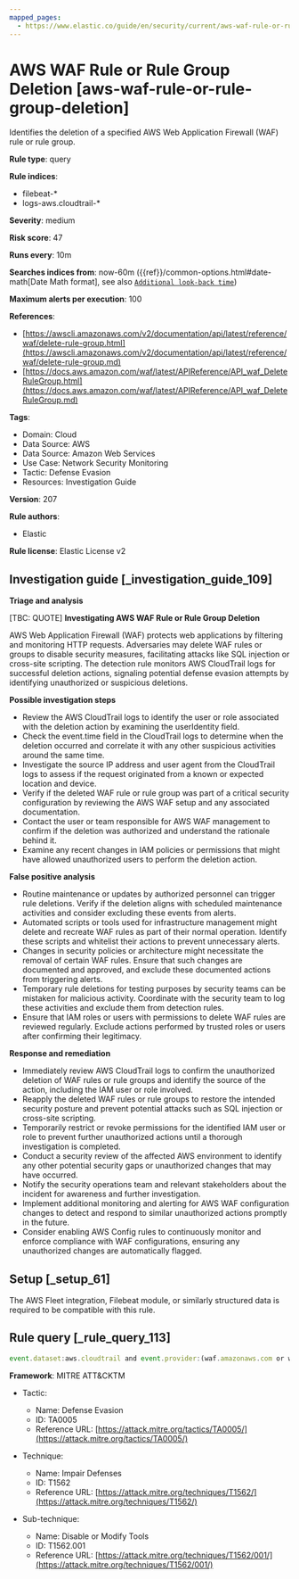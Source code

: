 ```yaml
---
mapped_pages:
  - https://www.elastic.co/guide/en/security/current/aws-waf-rule-or-rule-group-deletion.html
---
```


# AWS WAF Rule or Rule Group Deletion [aws-waf-rule-or-rule-group-deletion]

Identifies the deletion of a specified AWS Web Application Firewall (WAF) rule or rule group.

**Rule type**: query

**Rule indices**:

* filebeat-*
* logs-aws.cloudtrail-*

**Severity**: medium

**Risk score**: 47

**Runs every**: 10m

**Searches indices from**: now-60m ({{ref}}/common-options.html#date-math[Date Math format], see also [`Additional look-back time`](docs-content://solutions/security/detect-and-alert/create-detection-rule.md#rule-schedule))

**Maximum alerts per execution**: 100

**References**:

* [https://awscli.amazonaws.com/v2/documentation/api/latest/reference/waf/delete-rule-group.html](https://awscli.amazonaws.com/v2/documentation/api/latest/reference/waf/delete-rule-group.md)
* [https://docs.aws.amazon.com/waf/latest/APIReference/API_waf_DeleteRuleGroup.html](https://docs.aws.amazon.com/waf/latest/APIReference/API_waf_DeleteRuleGroup.md)

**Tags**:

* Domain: Cloud
* Data Source: AWS
* Data Source: Amazon Web Services
* Use Case: Network Security Monitoring
* Tactic: Defense Evasion
* Resources: Investigation Guide

**Version**: 207

**Rule authors**:

* Elastic

**Rule license**: Elastic License v2

## Investigation guide [_investigation_guide_109]

**Triage and analysis**

[TBC: QUOTE]
**Investigating AWS WAF Rule or Rule Group Deletion**

AWS Web Application Firewall (WAF) protects web applications by filtering and monitoring HTTP requests. Adversaries may delete WAF rules or groups to disable security measures, facilitating attacks like SQL injection or cross-site scripting. The detection rule monitors AWS CloudTrail logs for successful deletion actions, signaling potential defense evasion attempts by identifying unauthorized or suspicious deletions.

**Possible investigation steps**

* Review the AWS CloudTrail logs to identify the user or role associated with the deletion action by examining the userIdentity field.
* Check the event.time field in the CloudTrail logs to determine when the deletion occurred and correlate it with any other suspicious activities around the same time.
* Investigate the source IP address and user agent from the CloudTrail logs to assess if the request originated from a known or expected location and device.
* Verify if the deleted WAF rule or rule group was part of a critical security configuration by reviewing the AWS WAF setup and any associated documentation.
* Contact the user or team responsible for AWS WAF management to confirm if the deletion was authorized and understand the rationale behind it.
* Examine any recent changes in IAM policies or permissions that might have allowed unauthorized users to perform the deletion action.

**False positive analysis**

* Routine maintenance or updates by authorized personnel can trigger rule deletions. Verify if the deletion aligns with scheduled maintenance activities and consider excluding these events from alerts.
* Automated scripts or tools used for infrastructure management might delete and recreate WAF rules as part of their normal operation. Identify these scripts and whitelist their actions to prevent unnecessary alerts.
* Changes in security policies or architecture might necessitate the removal of certain WAF rules. Ensure that such changes are documented and approved, and exclude these documented actions from triggering alerts.
* Temporary rule deletions for testing purposes by security teams can be mistaken for malicious activity. Coordinate with the security team to log these activities and exclude them from detection rules.
* Ensure that IAM roles or users with permissions to delete WAF rules are reviewed regularly. Exclude actions performed by trusted roles or users after confirming their legitimacy.

**Response and remediation**

* Immediately review AWS CloudTrail logs to confirm the unauthorized deletion of WAF rules or rule groups and identify the source of the action, including the IAM user or role involved.
* Reapply the deleted WAF rules or rule groups to restore the intended security posture and prevent potential attacks such as SQL injection or cross-site scripting.
* Temporarily restrict or revoke permissions for the identified IAM user or role to prevent further unauthorized actions until a thorough investigation is completed.
* Conduct a security review of the affected AWS environment to identify any other potential security gaps or unauthorized changes that may have occurred.
* Notify the security operations team and relevant stakeholders about the incident for awareness and further investigation.
* Implement additional monitoring and alerting for AWS WAF configuration changes to detect and respond to similar unauthorized actions promptly in the future.
* Consider enabling AWS Config rules to continuously monitor and enforce compliance with WAF configurations, ensuring any unauthorized changes are automatically flagged.


## Setup [_setup_61]

The AWS Fleet integration, Filebeat module, or similarly structured data is required to be compatible with this rule.


## Rule query [_rule_query_113]

```js
event.dataset:aws.cloudtrail and event.provider:(waf.amazonaws.com or waf-regional.amazonaws.com or wafv2.amazonaws.com) and event.action:(DeleteRule or DeleteRuleGroup) and event.outcome:success
```

**Framework**: MITRE ATT&CKTM

* Tactic:

    * Name: Defense Evasion
    * ID: TA0005
    * Reference URL: [https://attack.mitre.org/tactics/TA0005/](https://attack.mitre.org/tactics/TA0005/)

* Technique:

    * Name: Impair Defenses
    * ID: T1562
    * Reference URL: [https://attack.mitre.org/techniques/T1562/](https://attack.mitre.org/techniques/T1562/)

* Sub-technique:

    * Name: Disable or Modify Tools
    * ID: T1562.001
    * Reference URL: [https://attack.mitre.org/techniques/T1562/001/](https://attack.mitre.org/techniques/T1562/001/)



